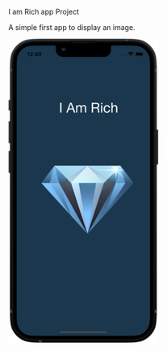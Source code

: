 I am Rich app Project

A simple first app to display an image.

![screen1](./Images/01.I%20am%20Rich.png)